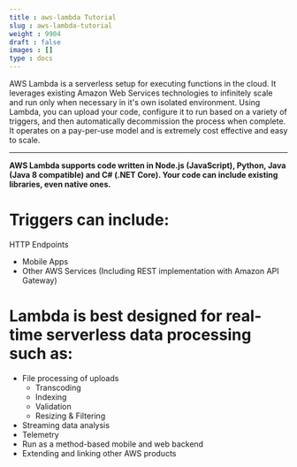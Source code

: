 ```yaml
---
title : aws-lambda Tutorial
slug : aws-lambda-tutorial
weight : 9904
draft : false
images : []
type : docs
---
```


AWS Lambda is a serverless setup for executing functions in the cloud. It leverages existing Amazon Web Services technologies to infinitely scale and run only when necessary in it's own isolated environment. Using Lambda, you can upload your code, configure it to run based on a variety of triggers, and then automatically decommission the process when complete. It operates on a pay-per-use model and is extremely cost effective and easy to scale.

----------

**AWS Lambda supports code written in Node.js (JavaScript), Python, Java (Java 8 compatible) and C# (.NET Core). Your code can include existing libraries, even native ones.**

**Triggers can include:**
=========================

 HTTP Endpoints
- Mobile Apps
- Other AWS Services (Including REST implementation with Amazon API Gateway)

**Lambda is best designed for real-time serverless data processing such as:**
========================================================================

- File processing of uploads
  - Transcoding
  - Indexing
  - Validation
  - Resizing & Filtering
- Streaming data analysis
- Telemetry
- Run as a method-based mobile and web backend
- Extending and linking other AWS products


